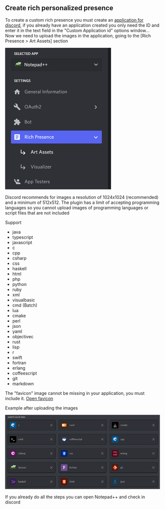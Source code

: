 ## Create rich personalized presence

To create a custom rich presence you must create an [application for discord](https://discord.com/developers/applications), if you already have an application created you only need the ID and enter it in the text field in the "Custom Application id" options window... Now we need to upload the images in the application, going to the [Rich Presence > Art Assets] section

![](./images/doc_image_1.png)

Discord recommends for images a resolution of 1024x1024 (recommended) and a minimum of 512x512. The plugin has a limit of accepting programming languages so you cannot upload images of programming languages or script files that are not included

Support
* java
* typescript
* javascript
* c
* cpp
* csharp
* css
* haskell
* html
* php
* python
* ruby
* xml
* visualbasic
* cmd (Batch)
* lua
* cmake
* perl
* json
* yaml
* objectivec
* rust
* lisp
* r
* swift
* fortran
* erlang
* coffeescript
* git
* markdown

The "favicon" image cannot be missing in your application, you must include it. [Open favicon](https://github.com/Zukaritasu/notepadpp_rpc/blob/main/favicon.png)

Example after uploading the images

![](./images/doc_image_2.png)

If you already do all the steps you can open Notepad++ and check in discord
